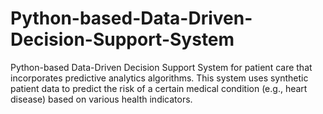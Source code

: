 # Python-based-Data-Driven-Decision-Support-System
Python-based Data-Driven Decision Support System for patient care that incorporates predictive analytics algorithms. This system uses synthetic patient data to predict the risk of a certain medical condition (e.g., heart disease) based on various health indicators.
